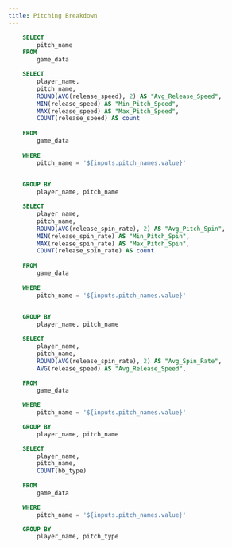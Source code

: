 ```yaml
---
title: Pitching Breakdown
---
```


```sql pitch_names_dropdown
    SELECT 
        pitch_name
    FROM
        game_data
```

<Dropdown 
    data={pitch_names_dropdown} 
    name=pitch_names 
    value=pitch_name 
    title="Select a Pitch Name" 
    defaultValue="Slider"
/>


```sql pitch_speed_agg
    SELECT 
        player_name,
        pitch_name,
        ROUND(AVG(release_speed), 2) AS "Avg_Release_Speed", 
        MIN(release_speed) AS "Min_Pitch_Speed", 
        MAX(release_speed) AS "Max_Pitch_Speed", 
        COUNT(release_speed) AS count 
    
    FROM 
        game_data 
    
    WHERE 
        pitch_name = '${inputs.pitch_names.value}'
    

    GROUP BY 
        player_name, pitch_name
```



```sql pitch_spin_agg
    SELECT 
        player_name,
        pitch_name,
        ROUND(AVG(release_spin_rate), 2) AS "Avg_Pitch_Spin", 
        MIN(release_spin_rate) AS "Min_Pitch_Spin", 
        MAX(release_spin_rate) AS "Max_Pitch_Spin", 
        COUNT(release_spin_rate) AS count 
    
    FROM 
        game_data 
    
    WHERE 
        pitch_name = '${inputs.pitch_names.value}'
    

    GROUP BY 
        player_name, pitch_name
```

```sql speed_spin_scatter
    SELECT
        player_name,
        pitch_name,
        ROUND(AVG(release_spin_rate), 2) AS "Avg_Spin_Rate",
        AVG(release_speed) AS "Avg_Release_Speed",
    
    FROM 
        game_data

    WHERE 
        pitch_name = '${inputs.pitch_names.value}'

    GROUP BY 
        player_name, pitch_name
```

```sql pitch_result_scatter
    SELECT
        player_name,
        pitch_name,
        COUNT(bb_type)
    
    FROM 
        game_data

    WHERE 
        pitch_name = '${inputs.pitch_names.value}'

    GROUP BY 
        player_name, pitch_type
```

<BarChart 
    data={pitch_speed_agg}
    x=player_name
    y=Avg_Release_Speed
    swapXY=true
/>

<BarChart 
    data={pitch_spin_agg}
    x=player_name
    y=Avg_Pitch_Spin
    swapXY=true
/>

<ScatterPlot 
    data={speed_spin_scatter}
    x=Avg_Release_Speed
    y=Avg_Spin_Rate
    series=player_name
/>

 